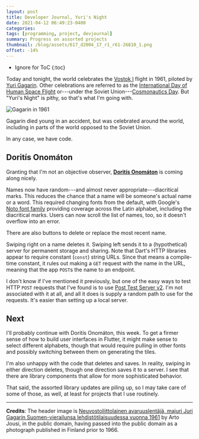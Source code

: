 ```yaml
---
layout: post
title: Developer Journal, Yuri's Night
date: 2021-04-12 06:49:23-0400
categories:
tags: [programming, project, devjournal]
summary: Progress on assorted projects
thumbnail: /blog/assets/617_d2004_17_r1_r61-26810_1.png
offset: -14%
---
```


* Ignore for ToC
{:toc}

Today and tonight, the world celebrates the [Vostok I](https://en.wikipedia.org/wiki/Vostok_1) flight in 1961, piloted by [Yuri Gagarin](https://en.wikipedia.org/wiki/Yuri_Gagarin).  Other celebrations are referred to as the [International Day of Human Space Flight](https://en.wikipedia.org/wiki/International_Day_of_Human_Space_Flight) or---under the Soviet Union---[Cosmonautics Day](https://en.wikipedia.org/wiki/Cosmonautics_Day).  But "Yuri's Night" is pithy, so that's what I'm going with.

![Gagarin in 1961](/blog/assets/617_d2004_17_r1_r61-26810_1.png "Gagarin in 1961")

Gagarin died young in an accident, but was celebrated around the world, including in parts of the world opposed to the Soviet Union.

In any case, we have code.

## Doritís Onomáton

Granting that I'm not an objective observer, [**Doritís Onomáton**](https://github.com/jcolag/doritis-onomaton) is coming along nicely.

Names now have random---and almost never appropriate---diacritical marks.  This reduces the chance that a name will be someone's actual name or a word.  This required changing fonts from the default, with Google's [Noto font family](https://github.com/googlefonts/noto-fonts/) providing coverage across the Latin alphabet, including the diacritical marks.  Users can now scroll the list of names, too, so it doesn't overflow into an error.

There are also buttons to delete or replace the most recent name.

Swiping right on a name deletes it.  Swiping left sends it to a (hypothetical) server for permanent storage and sharing.  Note that Dart's HTTP libraries appear to require constant (`const`) string URLs.  Since that means a compile-time constant, it rules out making a `GET` request with the name in the URL, meaning that the app `POST`s the name to an endpoint.

I don't know if I've mentioned it previously, but one of the easy ways to test HTTP `POST` requests that I've found is to use [Post Test Server v2](https://ptsv2.com/).  I'm not associated with it at all, and all it does is supply a random path to use for the requests.  It's easier than setting up a local server.

## Next

I'll probably continue with Doritís Onomáton, this week.  To get a firmer sense of how to build user interfaces in Flutter, it might make sense to select different alphabets, though that would require pulling in other fonts and possibly switching between them on generating the tiles.

I'm also unhappy with the code that deletes and saves.  In reality, swiping in either direction deletes, though one direction saves it to a server.  I see that there are library components that allow for more sophisticated behavior.

That said, the assorted library updates are piling up, so I may take care of some of those, as well, at least for projects that I use routinely.

* * *

**Credits**:  The header image is [Neuvostoliittolainen avaruuslentäjä, majuri Juri Gagarin Suomen-vierailunsa lehdistötilaisuudessa vuonna 1961](https://kuviakaikille.valokuvataiteenmuseo.fi/kuvat/Julkisuuden+henkil%C3%B6it%C3%A4/617_d2004_17_r1_r61-26810_1.jpg) by Arto Jousi, in the public domain, having passed into the public domain as a photograph published in Finland prior to 1966.
